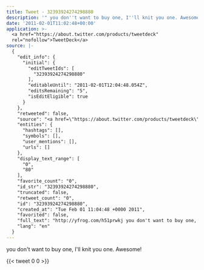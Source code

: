 ```yaml
---
title: Tweet - 32393924274298880
description: '" you don''t want to buy one, I''ll knit you one. Awesome!"'
date: '2011-02-01T11:02:48+00:00'
application: >-
  <a href="https://about.twitter.com/products/tweetdeck"
  rel="nofollow">TweetDeck</a>
source: |-
  {
    "edit_info": {
      "initial": {
        "editTweetIds": [
          "32393924274298880"
        ],
        "editableUntil": "2011-02-01T12:04:48.054Z",
        "editsRemaining": "5",
        "isEditEligible": true
      }
    },
    "retweeted": false,
    "source": "<a href=\"https://about.twitter.com/products/tweetdeck\" rel=\"nofollow\">TweetDeck</a>",
    "entities": {
      "hashtags": [],
      "symbols": [],
      "user_mentions": [],
      "urls": []
    },
    "display_text_range": [
      "0",
      "80"
    ],
    "favorite_count": "0",
    "id_str": "32393924274298880",
    "truncated": false,
    "retweet_count": "0",
    "id": "32393924274298880",
    "created_at": "Tue Feb 01 11:04:48 +0000 2011",
    "favorited": false,
    "full_text": "http://yfrog.com/h51prwkj you don't want to buy one, I'll knit you one. Awesome!",
    "lang": "en"
  }
---
```

 you don't want to buy one, I'll knit you one. Awesome!
    
{{< tweet 0 0 >}}
    
